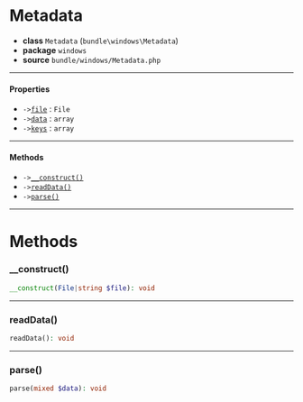 # Metadata

- **class** `Metadata` (`bundle\windows\Metadata`)
- **package** `windows`
- **source** `bundle/windows/Metadata.php`

---

#### Properties

- `->`[`file`](#prop-file) : `File`
- `->`[`data`](#prop-data) : `array`
- `->`[`keys`](#prop-keys) : `array`

---

#### Methods

- `->`[`__construct()`](#method-__construct)
- `->`[`readData()`](#method-readdata)
- `->`[`parse()`](#method-parse)

---
# Methods

<a name="method-__construct"></a>

### __construct()
```php
__construct(File|string $file): void
```

---

<a name="method-readdata"></a>

### readData()
```php
readData(): void
```

---

<a name="method-parse"></a>

### parse()
```php
parse(mixed $data): void
```